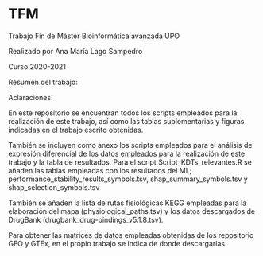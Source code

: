 # TFM
Trabajo Fin de Máster Bioinformática avanzada UPO

Realizado por Ana María Lago Sampedro

Curso 2020-2021

Resumen del trabajo:




Aclaraciones:

En este repositorio se encuentran todos los scripts empleados para la realización de este trabajo, así como las tablas suplementarias y figuras indicadas en el trabajo escrito obtenidas. 

También se incluyen como anexo los scripts empleados para el análisis de expresión diferencial de los datos empleados para la realización de este trabajo y la tabla de resultados. Para el script Script_KDTs_relevantes.R se añaden las tablas empleadas con los resultados del ML; performance_stability_results_symbols.tsv, shap_summary_symbols.tsv y shap_selection_symbols.tsv

También se añaden la lista de rutas fisiológicas KEGG empleadas para la elaboración del mapa (physiological_paths.tsv) y los datos descargados de DrugBank (drugbank_drug-bindings_v5.1.8.tsv). 

Para obtener las matrices de datos empleadas obtenidas de los repositorio GEO y GTEx, en el propio trabajo se indica de donde descargarlas.
